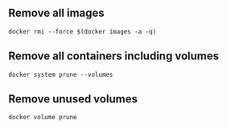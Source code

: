 ## Remove all images

```
docker rmi --force $(docker images -a -q)
```


## Remove all containers including volumes

```
docker system prune --volumes
```

## Remove unused volumes

```
docker volume prune
```

